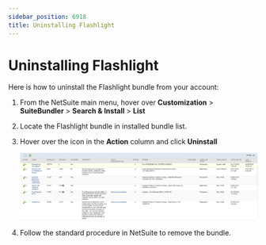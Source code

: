 ```yaml
---
sidebar_position: 6918
title: Uninstalling Flashlight
---
```


# Uninstalling Flashlight

Here is how to uninstall the Flashlight bundle from your account:

1. From the NetSuite main menu, hover over **Customization** > **SuiteBundler** > **Search & Install** > **List**
2. Locate the Flashlight bundle in installed bundle list.
3. Hover over the icon in the **Action** column and click **Uninstall**

   ![](../../../../static/images/StrongpointNetSuiteFlashlight/Content/Resources/Images/uninstall_flashlight_800x226.png)
4. Follow the standard procedure in NetSuite to remove the bundle.